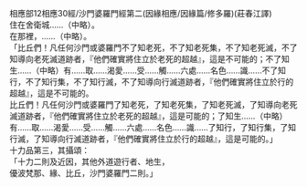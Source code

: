 相應部12相應30經/沙門婆羅門經第二(因緣相應/因緣篇/修多羅)(莊春江譯)  
住在舍衛城……（中略）。  
在那裡，……（中略）。  
「比丘們！凡任何沙門或婆羅門不了知老死，不了知老死集，不了知老死滅，不了知導向老死滅道跡者，『他們確實將住立於老死的超越』，這是不可能的；不了知生……（中略）有……取……渴愛……受……觸……六處……名色……識……不了知行，不了知行集，不了知行滅，不了知導向行滅道跡者，『他們確實將住立於行的超越』，這是不可能的。  
比丘們！凡任何沙門或婆羅門了知老死，了知老死集，了知老死滅，了知導向老死滅道跡者，『他們確實將住立於老死的超越』，這是可能的；了知生……（中略）有……取……渴愛……受……觸……六處……名色……識……了知行，了知行集，了知行滅，了知導向行滅道跡者，『他們確實將住立於行的超越』，這是可能的。」  
十力品第三，其攝頌：  
「十力二則及近因，其他外道遊行者、地生，  
優波梵那、緣、比丘，沙門婆羅門二則。」  
  
  
